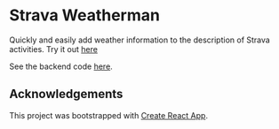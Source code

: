 # Strava Weatherman

Quickly and easily add weather information to the description of Strava activities. Try it out [here](https://www.codyhoover.com/strava-weatherman/)

See the backend code [here](https://github.com/hoovercj/strava-weather-azure-functions).

## Acknowledgements
This project was bootstrapped with [Create React App](https://github.com/facebookincubator/create-react-app).
